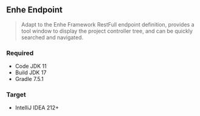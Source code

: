 ## Enhe Endpoint

> Adapt to the Enhe Framework RestFull endpoint definition, provides a tool window to display the project controller tree, and can be quickly searched and navigated.

### Required
- Code JDK 11
- Build JDK 17
- Gradle 7.5.1

### Target
- IntelliJ IDEA 212+